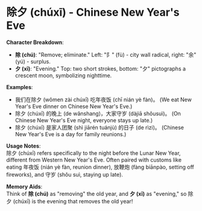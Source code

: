 # **除夕 (chúxī) - Chinese New Year's Eve**

**Character Breakdown**:  
- **除 (chú)**: "Remove; eliminate." Left: "阝" (fù) - city wall radical, right: "余" (yú) - surplus.  
- **夕 (xī)**: "Evening." Top: two short strokes, bottom: "夕" pictographs a crescent moon, symbolizing nighttime.

**Examples**:  
- 我们在除夕 (wǒmen zài chúxī) 吃年夜饭 (chī nián yè fàn)。 (We eat New Year's Eve dinner on Chinese New Year's Eve.)  
- 除夕 (chúxī) 的晚上 (de wǎnshang)，大家守岁 (dàjiā shǒusuì)。 (On Chinese New Year's Eve night, everyone stays up late.)  
- 除夕 (chúxī) 是家人团聚 (shì jiārén tuánjù) 的日子 (de rìzi)。 (Chinese New Year's Eve is a day for family reunions.)

**Usage Notes**:  
除夕 (chúxī) refers specifically to the night before the Lunar New Year, different from Western New Year's Eve. Often paired with customs like eating 年夜饭 (nián yè fàn, reunion dinner), 放鞭炮 (fàng biānpào, setting off fireworks), and 守岁 (shǒu suì, staying up late).

**Memory Aids**:  
Think of **除 (chú)** as "removing" the old year, and **夕 (xī)** as "evening," so 除夕 (chúxī) is the evening that removes the old year!